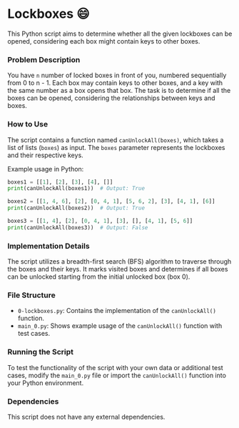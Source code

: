 # Lockboxes :smile:

This Python script aims to determine whether all the given lockboxes can be opened, considering each box might contain keys to other boxes.

### Problem Description
You have `n` number of locked boxes in front of you, numbered sequentially from 0 to n - 1. Each box may contain keys to other boxes, and a key with the same number as a box opens that box. The task is to determine if all the boxes can be opened, considering the relationships between keys and boxes.

### How to Use

The script contains a function named `canUnlockAll(boxes)`, which takes a list of lists (`boxes`) as input. The `boxes` parameter represents the lockboxes and their respective keys.

Example usage in Python:
```python
boxes1 = [[1], [2], [3], [4], []]
print(canUnlockAll(boxes1))  # Output: True

boxes2 = [[1, 4, 6], [2], [0, 4, 1], [5, 6, 2], [3], [4, 1], [6]]
print(canUnlockAll(boxes2))  # Output: True

boxes3 = [[1, 4], [2], [0, 4, 1], [3], [], [4, 1], [5, 6]]
print(canUnlockAll(boxes3))  # Output: False
```

### Implementation Details
The script utilizes a breadth-first search (BFS) algorithm to traverse through the boxes and their keys. It marks visited boxes and determines if all boxes can be unlocked starting from the initial unlocked box (box 0).

### File Structure
- `0-lockboxes.py`: Contains the implementation of the `canUnlockAll()` function.
- `main_0.py`: Shows example usage of the `canUnlockAll()` function with test cases.

### Running the Script
To test the functionality of the script with your own data or additional test cases, modify the `main_0.py` file or import the `canUnlockAll()` function into your Python environment.

### Dependencies
This script does not have any external dependencies.
